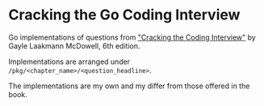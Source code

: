 # Cracking the Go Coding Interview

Go implementations of questions from ["Cracking the Coding Interview"](http://www.crackingthecodinginterview.com/) by Gayle Laakmann McDowell, 6th edition.

Implementations are arranged under `/pkg/<chapter_name>/<question_headline>`.

The implementations are my own and my differ from those offered in the book.
